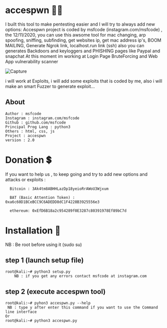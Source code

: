 # accespwn 🐱‍👤
 
   I built this tool to make pentesting easier and I will try to always add new options:
   Accespwn project is coded by msfcode (instagram.com/msfcode) , the 12/11/2020, you can use
   this awsome tool for mac changing, arp spoofing, sniffing, subfinding, get websites ip, get mac address ip's, BOOM MAILING, 
   Generate Ngrok link, localhost.run link (ssh) also you can generates Backdoors and keyloggers and PHISHING pages like Paypal and snapchat
   At this moment im working at Login Page BruteForcing and Web App vulnerability scanner

![Capture](https://user-images.githubusercontent.com/74313566/120079480-7fb98900-c0a3-11eb-8736-822a526c35fd.PNG)

i will work at Exploits, i will add some exploits that is coded by me, also i will make an smart Fuzzer to generate exploit...
## About 
    Author : msfcode
    Instagram : instagram.com/msfcode
    Github : github.com/msfcode
    Principal Prog Lang : python3 
    Others : html, css, js
    Project : accespwn
    version : 2.0
# Donation 💲
If you want to help us , to keep going and try to add new options and attacks or exploits :
   
      Bitcoin : 3Ak4tm8ABHHLazDp18yeioRrAWoU3Wjxum
   
      BAT (Basic Attention Token) : 0xa6c60D1BCeBCC9C6ADEDD8dC1F4228B3925556e3
   
      ethereum: 0xEfD6B18a2c954289f0E3287c80391978Ef89bC7d
   
   
   # Installation 🔶
   NB : Be root before using it (sudo su)
   ##    step 1 (launch setup file)
    root@kali:~# python3 setup.py
        NB : if you get any errors contact msfcode at instagram.com
        
   ##    step 2 (execute accespwn tool)
    root@kali:~# pyhon3 accespwn.py --help
     NB : type y after enter this command if you want to use the Command line interface
    Or 
    root@kali:~# python3 accespwn.py
   
       
